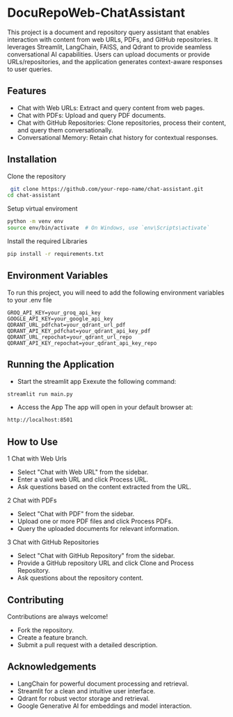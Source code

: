 
# DocuRepoWeb-ChatAssistant

This project is a document and repository query assistant that enables interaction with content from web URLs, PDFs, and GitHub repositories. It leverages Streamlit, LangChain, FAISS, and Qdrant to provide seamless conversational AI capabilities. Users can upload documents or provide URLs/repositories, and the application generates context-aware responses to user queries.


## Features

- Chat with Web URLs: Extract and query content from web pages.
- Chat with PDFs: Upload and query PDF documents.
- Chat with GitHub Repositories: Clone repositories, process their content, and query them conversationally.
- Conversational Memory: Retain chat history for contextual responses.


## Installation

Clone the repository

```bash
 git clone https://github.com/your-repo-name/chat-assistant.git
cd chat-assistant
```
Setup virtual enviroment

```bash
python -m venv env
source env/bin/activate  # On Windows, use `env\Scripts\activate`
```
Install the required Libraries

```bash
pip install -r requirements.txt
```

## Environment Variables

To run this project, you will need to add the following environment variables to your .env file

`GROQ_API_KEY=your_groq_api_key`  
`GOOGLE_API_KEY=your_google_api_key`  
`QDRANT_URL_pdfchat=your_qdrant_url_pdf`   
`QDRANT_API_KEY_pdfchat=your_qdrant_api_key_pdf `  
`QDRANT_URL_repochat=your_qdrant_url_repo `  
`QDRANT_API_KEY_repochat=your_qdrant_api_key_repo `


## Running the Application

- Start the streamlit app
 Exexute the following command:
```bash
streamlit run main.py
```
-  Access the App
 The app will open in your default browser at:
```bash
http://localhost:8501  
```

## How to Use
1 Chat with Web Urls
- Select "Chat with Web URL" from the sidebar.
- Enter a valid web URL and click Process URL.
- Ask questions based on the content extracted from the URL.

2 Chat with PDFs
- Select "Chat with PDF" from the sidebar.
- Upload one or more PDF files and click Process PDFs.
- Query the uploaded documents for relevant information.

3 Chat with GitHub Repositories
- Select "Chat with GitHub Repository" from the sidebar.
- Provide a GitHub repository URL and click Clone and Process Repository.
- Ask questions about the repository content.
## Contributing

Contributions are always welcome!

- Fork the repository.
- Create a feature branch.
- Submit a pull request with a detailed description.


## Acknowledgements

 - LangChain for powerful document processing and retrieval.
- Streamlit for a clean and intuitive user interface.
- Qdrant for robust vector storage and retrieval.
- Google Generative AI for embeddings and model interaction.

